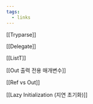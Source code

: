 ```yaml
---
tags:
  - links
---
```



[[Tryparse]]

[[Delegate]]

[[ListT]]

[[Out 출력 전용 매개변수]]

[[Ref vs Out]]

[[Lazy Initialization (지연 초기화)]]